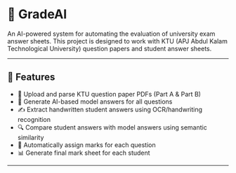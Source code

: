 # 📘 GradeAI

An AI-powered system for automating the evaluation of university exam answer sheets. This project is designed to work with KTU (APJ Abdul Kalam Technological University) question papers and student answer sheets.

---

## 🚀 Features

- 📄 Upload and parse KTU question paper PDFs (Part A & Part B)
- 🤖 Generate AI-based model answers for all questions
- ✍️ Extract handwritten student answers using OCR/handwriting recognition
- 🔍 Compare student answers with model answers using semantic similarity
- 🧮 Automatically assign marks for each question
- 📊 Generate final mark sheet for each student

---
